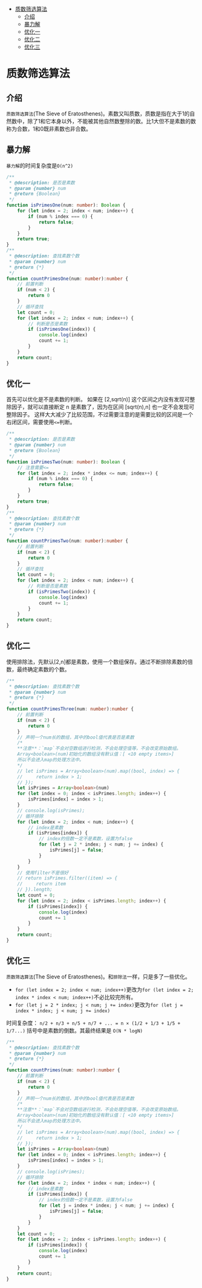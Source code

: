 <!--
 * @Author: tangdaoyong
 * @Date: 2021-02-20 14:22:00
 * @LastEditors: tangdaoyong
 * @LastEditTime: 2021-02-20 15:57:30
 * @Description: 质数筛选算法
-->
<!-- TOC -->

- [质数筛选算法](#质数筛选算法)
    - [介绍](#介绍)
    - [暴力解](#暴力解)
    - [优化一](#优化一)
    - [优化二](#优化二)
    - [优化三](#优化三)

<!-- /TOC -->
# 质数筛选算法

## 介绍

`质数筛选算法`(The Sieve of Eratosthenes)。素数又叫质数，质数是指在大于1的自然数中，除了1和它本身以外，不能被其他自然数整除的数。比1大但不是素数的数称为合数，1和0既非素数也非合数。

## 暴力解

`暴力解`的时间复杂度是`O(n^2)`

```ts
/**
 * @description: 是否是素数
 * @param {number} num
 * @return {Boolean}
 */
function isPrimesOne(num: number): Boolean {
    for (let index = 2; index < num; index++) {
        if (num % index === 0) {
            return false;
        }
    }
    return true;
}
/**
 * @description: 查找素数个数
 * @param {number} num
 * @return {*}
 */
function countPrimesOne(num: number):number {
    // 前置判断
    if (num < 2) {
        return 0
    }
    // 循环查找
    let count = 0;
    for (let index = 2; index < num; index++) {
        // 判断是否是素数
        if (isPrimesOne(index)) {
            console.log(index)
            count += 1;
        }
    }
    return count;
}
```

## 优化一

首先可以优化是不是素数的判断。
如果在 [2,sqrt(n)] 这个区间之内没有发现可整除因子，就可以直接断定 n 是素数了，因为在区间 [sqrt(n),n] 也一定不会发现可整除因子。
这样大大减少了比较范围，不过需要注意的是需要比较的区间是一个右闭区间，需要使用`<=`判断。

```ts
/**
 * @description: 是否是素数
 * @param {number} num
 * @return {Boolean}
 */
function isPrimesTwo(num: number): Boolean {
    // 注意需要<=
    for (let index = 2; index * index <= num; index++) {
        if (num % index === 0) {
            return false;
        }
    }
    return true;
}
/**
 * @description: 查找素数个数
 * @param {number} num
 * @return {*}
 */
function countPrimesTwo(num: number):number {
    // 前置判断
    if (num < 2) {
        return 0
    }
    // 循环查找
    let count = 0;
    for (let index = 2; index < num; index++) {
        // 判断是否是素数
        if (isPrimesTwo(index)) {
            console.log(index)
            count += 1;
        }
    }
    return count;
}
```

## 优化二

使用排除法，先默认[2,n]都是素数，使用一个数组保存。通过不断排除素数的倍数，最终确定素数的个数。

```ts
/**
 * @description: 查找素数个数
 * @param {number} num
 * @return {*}
 */
function countPrimesThree(num: number):number {
    // 前置判断
    if (num < 2) {
        return 0
    }
    // 声明一个num长的数组，其中的bool值代表是否是素数
    /*
    **注意**：`map`不会对空数组进行检测，不会处理空值等，不会改变原始数组。
    Array<boolean>(num)初始化的数组没有默认值：[ <10 empty items>]
    所以不会进入map的处理方法中。
    */
    // let isPrimes = Array<boolean>(num).map((bool, index) => {
    //     return index > 1;
    // });
    let isPrimes = Array<boolean>(num)
    for (let index = 0; index < isPrimes.length; index++) {
        isPrimes[index] = index > 1;
    }
    // console.log(isPrimes);
    // 循环排除
    for (let index = 2; index < num; index++) {
        // index是素数
        if (isPrimes[index]) {
            // index的倍数一定不是素数，设置为false
            for (let j = 2 * index; j < num; j += index) {
                isPrimes[j] = false;
            }
        }
    }
    // 使用filter不是很好
    // return isPrimes.filter((item) => {
    //     return item
    // }).length;
    let count = 0;
    for (let index = 2; index < isPrimes.length; index++) {
        if (isPrimes[index]) {
            console.log(index)
            count += 1
        }
    }
    return count;
}
```

## 优化三

`质数筛选算法`(The Sieve of Eratosthenes)。和`排除法`一样，只是多了一些优化。

* `for (let index = 2; index < num; index++)`更改为`for (let index = 2; index * index < num; index++)`不必比较完所有。
* `for (let j = 2 * index; j < num; j += index)`更改为`for (let j = index * index; j < num; j += index)`

时间复杂度：
`n/2 + n/3 + n/5 + n/7 + ... = n × (1/2 + 1/3 + 1/5 + 1/7...)`
括号中是素数的倒数。其最终结果是 `O(N * logN)`

```ts
/**
 * @description: 查找素数个数
 * @param {number} num
 * @return {*}
 */
function countPrimes(num: number):number {
    // 前置判断
    if (num < 2) {
        return 0
    }
    // 声明一个num长的数组，其中的bool值代表是否是素数
    /*
    **注意**：`map`不会对空数组进行检测，不会处理空值等，不会改变原始数组。
    Array<boolean>(num)初始化的数组没有默认值：[ <10 empty items>]
    所以不会进入map的处理方法中。
    */
    // let isPrimes = Array<boolean>(num).map((bool, index) => {
    //     return index > 1;
    // });
    let isPrimes = Array<boolean>(num)
    for (let index = 0; index < isPrimes.length; index++) {
        isPrimes[index] = index > 1;
    }
    // console.log(isPrimes);
    // 循环排除
    for (let index = 2; index * index < num; index++) {
        // index是素数
        if (isPrimes[index]) {
            // index的倍数一定不是素数，设置为false
            for (let j = index * index; j < num; j += index) {
                isPrimes[j] = false;
            }
        }
    }
    let count = 0;
    for (let index = 2; index < isPrimes.length; index++) {
        if (isPrimes[index]) {
            console.log(index)
            count += 1
        }
    }
    return count;
}
```
